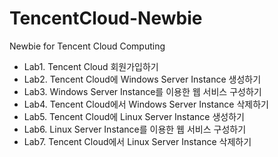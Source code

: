 # TencentCloud-Newbie
Newbie for Tencent Cloud Computing

- Lab1. Tencent Cloud 회원가입하기
- Lab2. Tencent Cloud에 Windows Server Instance 생성하기
- Lab3. Windows Server Instance를 이용한 웹 서비스 구성하기
- Lab4. Tencent Cloud에서 Windows Server Instance 삭제하기
- Lab5. Tencent Cloud에 Linux Server Instance 생성하기
- Lab6. Linux Server Instance를 이용한 웹 서비스 구성하기
- Lab7. Tencent Cloud에서 Linux Server Instance 삭제하기
